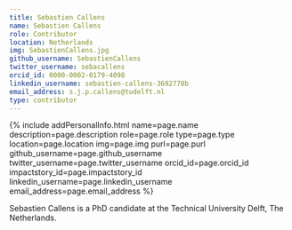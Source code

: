```yaml
---
title: Sebastien Callens
name: Sebastien Callens
role: Contributor
location: Netherlands
img: SebastienCallens.jpg
github_username: SebastienCallens
twitter_username: sebacallens
orcid_id: 0000-0002-0179-4098
linkedin_username: sebastien-callens-3692778b
email_address: s.j.p.callens@tudelft.nl
type: contributor
---
```


<!--HTML / LIQUID stuff to render picture and links  -->
{% include addPersonalInfo.html name=page.name description=page.description role=page.role type=page.type location=page.location img=page.img purl=page.purl github_username=page.github_username twitter_username=page.twitter_username orcid_id=page.orcid_id impactstory_id=page.impactstory_id linkedin_username=page.linkedin_username email_address=page.email_address %}

<!-- START OF FREE MARKDOWN  -->
Sebastien Callens is a PhD candidate at the Technical University Delft, The Netherlands. 
